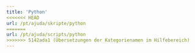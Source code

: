```yaml
---
title: 'Python'
<<<<<<< HEAD
url: /pt/ajuda/skripte/python
=======
url: /pt/ajuda/scripts/python
>>>>>>> 5142ada1 (Übersetzungen der Kategorienamen im Hilfebereich)
---
```


